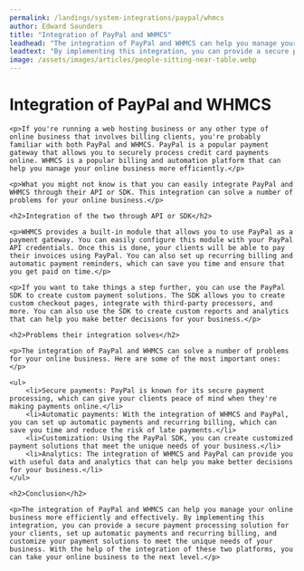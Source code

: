 ```yaml
---
permalink: /landings/system-integrations/paypal/whmcs
author: Edward Saunders
title: "Integration of PayPal and WHMCS"
leadhead: "The integration of PayPal and WHMCS can help you manage your online business more efficiently and effectively"
leadtext: "By implementing this integration, you can provide a secure payment processing solution for your clients, set up automatic payments and recurring billing, and customize your payment solutions to meet the unique needs of your business. With the help of the integration of these two platforms, you can take your online business to the next level."
image: /assets/images/articles/people-sitting-near-table.webp
---
```

<div class="arttext">
	<h1>Integration of PayPal and WHMCS</h1>

	<p>If you're running a web hosting business or any other type of online business that involves billing clients, you're probably familiar with both PayPal and WHMCS. PayPal is a popular payment gateway that allows you to securely process credit card payments online. WHMCS is a popular billing and automation platform that can help you manage your online business more efficiently.</p>

	<p>What you might not know is that you can easily integrate PayPal and WHMCS through their API or SDK. This integration can solve a number of problems for your online business.</p>

	<h2>Integration of the two through API or SDK</h2>

	<p>WHMCS provides a built-in module that allows you to use PayPal as a payment gateway. You can easily configure this module with your PayPal API credentials. Once this is done, your clients will be able to pay their invoices using PayPal. You can also set up recurring billing and automatic payment reminders, which can save you time and ensure that you get paid on time.</p>

	<p>If you want to take things a step further, you can use the PayPal SDK to create custom payment solutions. The SDK allows you to create custom checkout pages, integrate with third-party processors, and more. You can also use the SDK to create custom reports and analytics that can help you make better decisions for your business.</p>

	<h2>Problems their integration solves</h2>

	<p>The integration of PayPal and WHMCS can solve a number of problems for your online business. Here are some of the most important ones:</p>

	<ul>
		<li>Secure payments: PayPal is known for its secure payment processing, which can give your clients peace of mind when they're making payments online.</li>
		<li>Automatic payments: With the integration of WHMCS and PayPal, you can set up automatic payments and recurring billing, which can save you time and reduce the risk of late payments.</li>
		<li>Customization: Using the PayPal SDK, you can create customized payment solutions that meet the unique needs of your business.</li>
		<li>Analytics: The integration of WHMCS and PayPal can provide you with useful data and analytics that can help you make better decisions for your business.</li>
	</ul>

	<h2>Conclusion</h2>

	<p>The integration of PayPal and WHMCS can help you manage your online business more efficiently and effectively. By implementing this integration, you can provide a secure payment processing solution for your clients, set up automatic payments and recurring billing, and customize your payment solutions to meet the unique needs of your business. With the help of the integration of these two platforms, you can take your online business to the next level.</p>

</div>